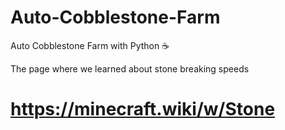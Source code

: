 # Auto-Cobblestone-Farm
Auto Cobblestone Farm with Python ☕

The page where we learned about stone breaking speeds 
# https://minecraft.wiki/w/Stone
